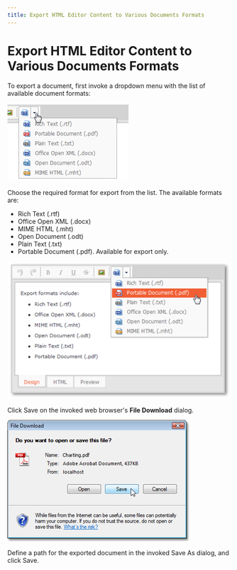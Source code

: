 ```yaml
---
title: Export HTML Editor Content to Various Documents Formats
---
```

# Export HTML Editor Content to Various Documents Formats
To export a document, first invoke a dropdown menu with the list of available document formats:

![ASPxHtmlEditor_choose_export.png](../../../images/img16462.png)

Choose the required format for export from the list. The available formats are:
* Rich Text (.rtf)
* Office Open XML (.docx)
* MIME HTML (.mht)
* Open Document (.odt)
* Plain Text (.txt)
* Portable Document (.pdf). Available for export only.

![ASPxHtmlEditor_exporting](../../../images/img16461.png)

Click Save on the invoked web browser's **File Download** dialog.

![ASPxHtmlEditor_save_export.png](../../../images/img16463.png)

Define a path for the exported document in the invoked Save As dialog, and click Save.